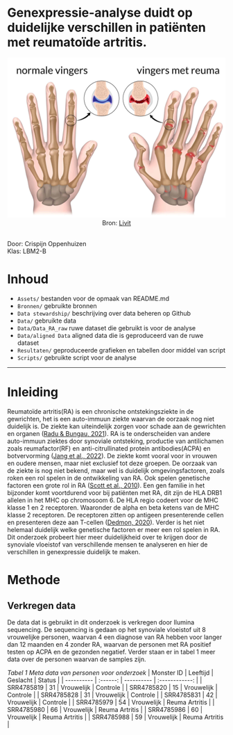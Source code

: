 # Genexpressie-analyse duidt op duidelijke verschillen in patiënten met reumatoïde artritis.
<p align=center>
  <img src="Assets/ReumaTitelPlaatje.jpg" width=700px>
  <br>
  Bron: <a href="https://livit.nl/hulp-bij/hand/reuma-in-de-handen/">Livit</a>
</p>
<br>
Door: Crispijn Oppenhuizen<br>
Klas: LBM2-B

# Inhoud
- `Assets/` bestanden voor de opmaak van README.md
- `Bronnen/` gebruikte bronnen
- `Data stewardship/` beschrijving over data beheren op Github
- `Data/` gebruikte data
- `Data/Data_RA_raw` ruwe dataset die gebruikt is voor de analyse
- `Data/aligned Data` aligned data die is geproduceerd van de ruwe dataset
- `Resultaten/` geproduceerde grafieken en tabellen door middel van script
- `Scripts/` gebruikte script voor de analyse

---

# Inleiding
Reumatoïde artritis(RA) is een chronische ontstekingsziekte in de gewrichten, het is een auto-immuun ziekte waarvan de oorzaak nog niet duidelijk is. De ziekte kan uiteindelijk zorgen voor schade aan de gewrichten en organen ([Radu & Bungau, 2021](Bronnen/RaduBungau2021.pdf)). RA is te onderscheiden van andere auto-immuun ziektes door synoviale ontsteking, productie van antilichamen zoals reumafactor(RF) en anti-citrullinated protein antibodies(ACPA) en botvervorming ([Jang et al., 2022](Bronnen/Jang2022.pdf)). De ziekte komt vooral voor in vrouwen en oudere mensen, maar niet exclusief tot deze groepen. De oorzaak van de ziekte is nog niet bekend, maar wel is duidelijk omgevingsfactoren, zoals roken een rol spelen in de ontwikkeling van RA. Ook spelen genetische factoren een grote rol in RA ([Scott et al., 2010](Bronnen/Scott2010.pdf)). Een gen familie in het bijzonder komt voortdurend voor bij patiënten met RA, dit zijn de HLA DRB1 allelen in het MHC op chromosoom 6. De HLA regio codeert voor de MHC klasse 1 en 2 receptoren. Waaronder de alpha en beta ketens van de MHC klasse 2 receptoren. De receptoren zitten op antigeen presenterende cellen en presenteren deze aan T-cellen ([Dedmon, 2020](Dedmon2020.pdf)). Verder is het niet helemaal duidelijk welke genetische factoren er meer een rol spelen in RA. Dit onderzoek probeert hier meer duidelijkheid over te krijgen door de synoviale vloeistof van verschillende mensen te analyseren en hier de verschillen in genexpressie duidelijk te maken.  

# Methode
## Verkregen data
De data dat is gebruikt in dit onderzoek is verkregen door Ilumina sequencing. De sequencing is gedaan op het synoviale vloeistof uit 8 vrouwelijke personen, waarvan 4 een diagnose van RA hebben voor langer dan 12 maanden en 4 zonder RA, waarvan de personen met RA positief testen op ACPA en de gezonden negatief. Verder staan er in tabel 1 meer data over de personen waarvan de samples zijn. 


*Tabel 1 Meta data van personen voor onderzoek*
| Monster ID | Leeftijd | Geslacht   | Status         |
| ---------- | :------: | ---------- | :------------: |
| SRR4785819 | 31       | Vrouwelijk | Controle       |
| SRR4785820 | 15       | Vrouwelijk | Controle       |
| SRR4785828 | 31       | Vrouwelijk | Controle       |
| SRR4785831 | 42       | Vrouwelijk | Controle       |
| SRR4785979 | 54       | Vrouwelijk | Reuma Artritis |
| SRR4785980 | 66       | Vrouwelijk | Reuma Artritis |
| SRR4785986 | 60       | Vrouwelijk | Reuma Artritis |
| SRR4785988 | 59       | Vrouwelijk | Reuma Artritis |

##

